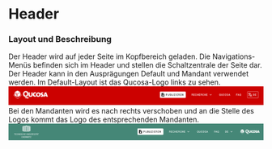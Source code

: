 # Header

### Layout und Beschreibung
Der Header wird auf jeder Seite im Kopfbereich geladen. 
Die Navigations-Menüs befinden sich im Header und stellen die Schaltzentrale der Seite dar.
Der Header kann in den Ausprägungen Default und Mandant verwendet werden. Im Default-Layout ist das Qucosa-Logo
links zu sehen. ![Header](header-default.png) Bei den Mandanten wird es nach rechts verschoben und an die Stelle des Logos
kommt das Logo des entsprechenden Mandanten. ![Header](header-mandant.png)
